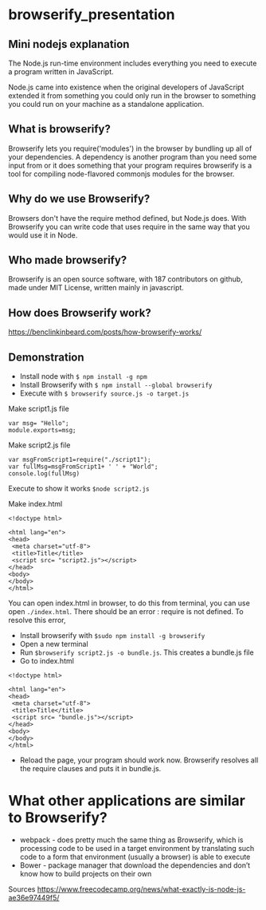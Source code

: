 # browserify_presentation

## Mini nodejs explanation
The Node.js run-time environment includes everything you need to execute a program written in JavaScript.

Node.js came into existence when the original developers of JavaScript extended it from something you could only run in the browser to something you could run on your machine as a standalone application.

## What is browserify?
Browserify lets you require('modules') in the browser by bundling up all of your dependencies.
A dependency is another program than you need some input from or it does something that your program requires
browserify is a tool for compiling node-flavored commonjs modules for the browser.

## Why do we use Browserify?
Browsers don't have the require method defined, but Node.js does. With Browserify you can write code that uses require in the same way that you would use it in Node.

## Who made browserify?
Browserify is an open source software, with 187 contributors on github, made under MIT License, written mainly in javascript.

## How does Browserify work?
https://benclinkinbeard.com/posts/how-browserify-works/

## Demonstration
- Install node with `$ npm install -g npm`
- Install Browserify with `$ npm install --global browserify`
- Execute with `$ browserify source.js -o target.js`

Make script1.js file
```
var msg= "Hello";
module.exports=msg;
```

Make script2.js file
```
var msgFromScript1=require("./script1");
var fullMsg=msgFromScript1+ ' ' + "World";
console.log(fullMsg)
```

Execute to show it works `$node script2.js`

Make index.html

```
<!doctype html>
 
<html lang="en">
<head>
 <meta charset="utf-8">
 <title>Title</title>
 <script src= "script2.js"></script>
</head>
<body>
</body>
</html>
```

You can open index.html in browser, to do this from terminal, you can use open `./index.html`. There should be an error : require is not defined. To resolve this error, 

- Install browserify with `$sudo npm install -g browserify`
- Open a new terminal
- Run `$browserify script2.js -o bundle.js`. This creates a bundle.js file
- Go to index.html
```
<!doctype html>
 
<html lang="en">
<head>
 <meta charset="utf-8">
 <title>Title</title>
 <script src= "bundle.js"></script>
</head>
<body>
</body>
</html>
```
- Reload the page, your program should work now. Browserify resolves all the require clauses and puts it in bundle.js.

# What other applications are similar to Browserify?
- webpack - does pretty much the same thing as Browserify, which is processing code to be used in a target environment by translating such code to a form that environment (usually a browser) is able to execute
- Bower - package manager that download the dependencies and don’t know how to build projects on their own


Sources
https://www.freecodecamp.org/news/what-exactly-is-node-js-ae36e97449f5/

